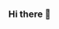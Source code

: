 ### Hi there 👋

<!--
**zulyu/zulyu** is a ✨ _special_ ✨ repository because its `README.md` (this file) appears on your GitHub profile.

Hello! 👋🏼✨ I'm Zuleyka, a junior attending Chapman University in sunny Orange, California. I am a software engineering and neuroscience student, complemented by a diverse background in computer science, psychology, fabrication, and design. I am interested in learning about upcoming technologies, user-centered design, and the intersection of technology and healthcare! 

My current tech interests are machine learning and ios development! 
-->
